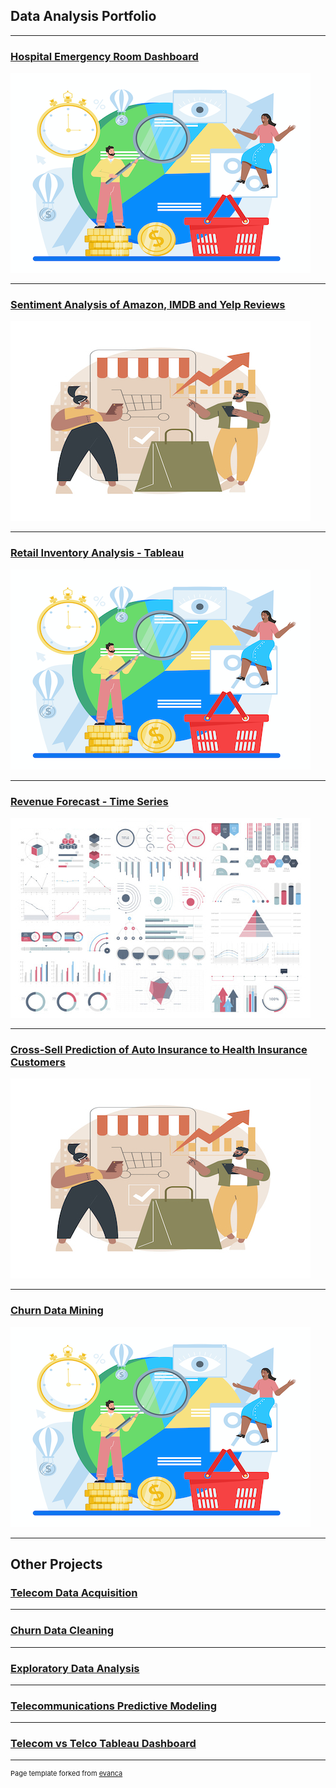 ## Data Analysis Portfolio

---
### [Hospital Emergency Room Dashboard](https://public.tableau.com/app/profile/andraine.wallace/viz/Hospital_ER_Dashboard_RWFD/Dashboard1#1)

<img src="images/contextualad_4.png?raw=true"/>

---
### [Sentiment Analysis of Amazon, IMDB and Yelp Reviews](https://github.com/zibba101/SentimentAnalysis_NN_NLP)

<img src="images/Sandy_Bus.jpg?raw=true"/>

---

### [Retail Inventory Analysis - Tableau](https://public.tableau.com/views/RetailInventoryAnalysis/Story-InventoryAnalysis?:language=en-US&:display_count=n&:origin=viz_share_link)

<img src="images/contextualad_4.png?raw=true"/>

---

### [Revenue Forecast - Time Series](https://github.com/zibba101/Revenue_Forecast_TimeSeries)

<img src="images/dummy_thumbnail.jpg?raw=true"/>

---

### [Cross-Sell Prediction of Auto Insurance to Health Insurance Customers](https://github.com/zibba101/Cross-Sell-Prediction-Health-Auto-Insurance)

<img src="images/Sandy_Bus.jpg?raw=true"/>

---
### [Churn Data Mining](https://github.com/zibba101/Churn_Data_Mining)

<img src="images/contextualad_4.png?raw=true"/>

---

## Other Projects

### [Telecom Data Acquisition](https://github.com/zibba101/Data_Acquisition)


---
### [Churn Data Cleaning](https://github.com/zibba101/Churn_Data_Cleaning)


---
### [Exploratory Data Analysis](https://github.com/zibba101/Churn_Exploratory_Analysis)


---
### [Telecommunications Predictive Modeling](https://github.com/zibba101/Telecom_Predictive_Modeling)


---

### [Telecom vs Telco Tableau Dashboard](https://public.tableau.com/app/profile/andraine.wallace/viz/D210Book2/Analysis)


---
<p style="font-size:11px">Page template forked from <a href="https://github.com/evanca/quick-portfolio">evanca</a></p>
<!-- Remove above link if you don't want to attibute -->
